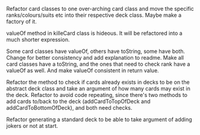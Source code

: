 Refactor card classes to one over-arching card class and move the specific ranks/colours/suits etc into their respective deck class. Maybe make a factory of it.

valueOf method in killeCard class is hideous. It will be refactored into a much shorter expression.

Some card classes have valueOf, others have toString, some have both. Change for better consistency and add explanation to readme. Make all card classes have a toString, and the ones that need to check rank have a valueOf as well. And make valueOf consistent in return value.

Refactor the method to check if cards already exists in decks to be on the abstract deck class and take an argument of how many cards may exist in the deck.
Refactor to avoid code repeating, since there's two methods to add cards to/back to the deck (addCardToTopOfDeck and addCardToBottomOfDeck), and both need checks.

Refactor generating a standard deck to be able to take argument of adding jokers or not at start.